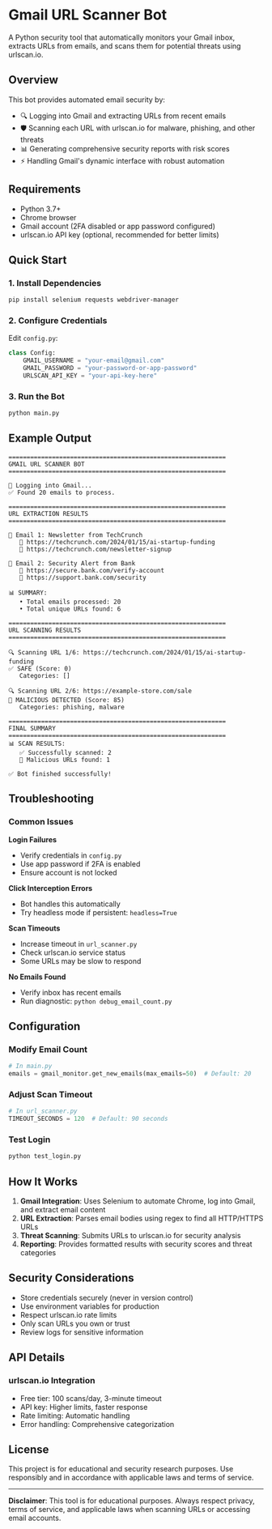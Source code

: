# Gmail URL Scanner Bot

A Python security tool that automatically monitors your Gmail inbox, extracts URLs from emails, and scans them for potential threats using urlscan.io.

## Overview

This bot provides automated email security by:
- 🔍 Logging into Gmail and extracting URLs from recent emails
- 🛡️ Scanning each URL with urlscan.io for malware, phishing, and other threats
- 📊 Generating comprehensive security reports with risk scores
- ⚡ Handling Gmail's dynamic interface with robust automation

## Requirements

- Python 3.7+
- Chrome browser
- Gmail account (2FA disabled or app password configured)
- urlscan.io API key (optional, recommended for better limits)

## Quick Start

### 1. Install Dependencies
```bash
pip install selenium requests webdriver-manager
```

### 2. Configure Credentials
Edit `config.py`:
```python
class Config:
    GMAIL_USERNAME = "your-email@gmail.com"
    GMAIL_PASSWORD = "your-password-or-app-password"
    URLSCAN_API_KEY = "your-api-key-here" 
```

### 3. Run the Bot
```bash
python main.py
```

## Example Output

```
============================================================
GMAIL URL SCANNER BOT
============================================================

📧 Logging into Gmail...
✅ Found 20 emails to process.

============================================================
URL EXTRACTION RESULTS
============================================================

📧 Email 1: Newsletter from TechCrunch
   🔗 https://techcrunch.com/2024/01/15/ai-startup-funding
   🔗 https://techcrunch.com/newsletter-signup

📧 Email 2: Security Alert from Bank
   🔗 https://secure.bank.com/verify-account
   🔗 https://support.bank.com/security

📊 SUMMARY:
   • Total emails processed: 20
   • Total unique URLs found: 6

============================================================
URL SCANNING RESULTS
============================================================

🔍 Scanning URL 1/6: https://techcrunch.com/2024/01/15/ai-startup-funding
✅ SAFE (Score: 0)
   Categories: []

🔍 Scanning URL 2/6: https://example-store.com/sale
🚨 MALICIOUS DETECTED (Score: 85)
   Categories: phishing, malware

============================================================
FINAL SUMMARY
============================================================
📊 SCAN RESULTS:
   ✅ Successfully scanned: 2
   🚨 Malicious URLs found: 1

✅ Bot finished successfully!
```

## Troubleshooting

### Common Issues

**Login Failures**
- Verify credentials in `config.py`
- Use app password if 2FA is enabled
- Ensure account is not locked

**Click Interception Errors**
- Bot handles this automatically
- Try headless mode if persistent: `headless=True`

**Scan Timeouts**
- Increase timeout in `url_scanner.py`
- Check urlscan.io service status
- Some URLs may be slow to respond

**No Emails Found**
- Verify inbox has recent emails
- Run diagnostic: `python debug_email_count.py`

## Configuration

### Modify Email Count
```python
# In main.py
emails = gmail_monitor.get_new_emails(max_emails=50)  # Default: 20
```

### Adjust Scan Timeout
```python
# In url_scanner.py
TIMEOUT_SECONDS = 120  # Default: 90 seconds
```

### Test Login
```bash
python test_login.py
```

## How It Works

1. **Gmail Integration**: Uses Selenium to automate Chrome, log into Gmail, and extract email content
2. **URL Extraction**: Parses email bodies using regex to find all HTTP/HTTPS URLs
3. **Threat Scanning**: Submits URLs to urlscan.io for security analysis
4. **Reporting**: Provides formatted results with security scores and threat categories

## Security Considerations

- Store credentials securely (never in version control)
- Use environment variables for production
- Respect urlscan.io rate limits
- Only scan URLs you own or trust
- Review logs for sensitive information

## API Details

### urlscan.io Integration
- Free tier: 100 scans/day, 3-minute timeout
- API key: Higher limits, faster response
- Rate limiting: Automatic handling
- Error handling: Comprehensive categorization


## License

This project is for educational and security research purposes. Use responsibly and in accordance with applicable laws and terms of service.

---

**Disclaimer**: This tool is for educational purposes. Always respect privacy, terms of service, and applicable laws when scanning URLs or accessing email accounts. 